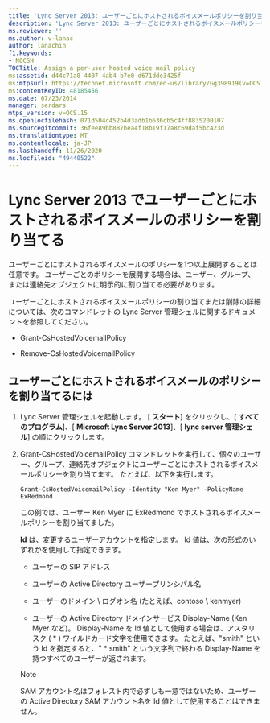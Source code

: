 ```yaml
---
title: 'Lync Server 2013: ユーザーごとにホストされるボイスメールポリシーを割り当てる'
description: 'Lync Server 2013: ユーザーごとにホストされるボイスメールポリシーを割り当てます。'
ms.reviewer: ''
ms.author: v-lanac
author: lanachin
f1.keywords:
- NOCSH
TOCTitle: Assign a per-user hosted voice mail policy
ms:assetid: d44c71a0-4407-4ab4-b7e0-d671dde3425f
ms:mtpsurl: https://technet.microsoft.com/en-us/library/Gg398919(v=OCS.15)
ms:contentKeyID: 48185456
ms.date: 07/23/2014
manager: serdars
mtps_version: v=OCS.15
ms.openlocfilehash: 071d504c452b4d3adb1b636cb5c4ff8835200107
ms.sourcegitcommit: 36fee89bb887bea4f18b19f17a8c69daf5bc423d
ms.translationtype: MT
ms.contentlocale: ja-JP
ms.lasthandoff: 11/26/2020
ms.locfileid: "49440522"
---
```

# <a name="assign-a-per-user-hosted-voice-mail-policy-in-lync-server-2013"></a>Lync Server 2013 でユーザーごとにホストされるボイスメールのポリシーを割り当てる

 


ユーザーごとにホストされるボイスメールのポリシーを1つ以上展開することは任意です。 ユーザーごとのポリシーを展開する場合は、ユーザー、グループ、または連絡先オブジェクトに明示的に割り当てる必要があります。

ユーザーごとにホストされるボイスメールポリシーの割り当てまたは削除の詳細については、次のコマンドレットの Lync Server 管理シェルに関するドキュメントを参照してください。

  - Grant-CsHostedVoicemailPolicy

  - Remove-CsHostedVoicemailPolicy

## <a name="to-assign-a-per-user-hosted-voice-mail-policy"></a>ユーザーごとにホストされるボイスメールのポリシーを割り当てるには

1.  Lync Server 管理シェルを起動します。 [ **スタート**] をクリックし、[ **すべてのプログラム**]、[ **Microsoft Lync Server 2013**]、[ **lync server 管理シェル**] の順にクリックします。

2.  Grant-CsHostedVoicemailPolicy コマンドレットを実行して、個々のユーザー、グループ、連絡先オブジェクトにユーザーごとにホストされるボイスメールポリシーを割り当てます。 たとえば、以下を実行します。
    
        Grant-CsHostedVoicemailPolicy -Identity "Ken Myer" -PolicyName ExRedmond
    
    この例では、ユーザー Ken Myer に ExRedmond でホストされるボイスメールポリシーを割り当てました。
    
    **Id** は、変更するユーザーアカウントを指定します。 Id 値は、次の形式のいずれかを使用して指定できます。
    
      - ユーザーの SIP アドレス
    
      - ユーザーの Active Directory ユーザープリンシパル名
    
      - ユーザーのドメイン \\ ログオン名 (たとえば、contoso \\ kenmyer)
    
      - ユーザーの Active Directory ドメインサービス Display-Name (Ken Myer など)。 Display-Name を Id 値として使用する場合は、アスタリスク ( \* ) ワイルドカード文字を使用できます。 たとえば、"smith" という Id を指定すると、" \* smith" という文字列で終わる Display-Name を持つすべてのユーザーが返されます。
    

    > [!NOTE]  
    > SAM アカウント名はフォレスト内で必ずしも一意ではないため、ユーザーの Active Directory SAM アカウント名を Id 値として使用することはできません。


